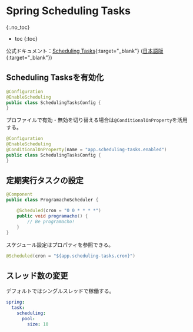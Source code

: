 # Spring Scheduling Tasks
{:.no_toc}

* toc
{:toc}

公式ドキュメント：[Scheduling Tasks](https://spring.io/guides/gs/scheduling-tasks/){:target="_blank"} ([日本語版](https://spring.pleiades.io/guides/gs/scheduling-tasks/){:target="_blank"})

## Scheduling Tasksを有効化
```java
@Configuration
@EnableScheduling
public class SchedulingTasksConfig {
}
```

プロファイルで有効・無効を切り替える場合は`@ConditionalOnProperty`を活用する。
```java
@Configuration
@EnableScheduling
@ConditionalOnProperty(name = "app.scheduling-tasks.enabled")
public class SchedulingTasksConfig {
}
```

## 定期実行タスクの設定
```java
@Component
public class ProgramachoScheduler {

    @Scheduled(cron = "0 0 * * * *")
    public void programacho() {
        // Be programacho!
    }
}
```

スケジュール設定はプロパティを参照できる。
```java
@Scheduled(cron = "${app.scheduling-tasks.cron}")
```

## スレッド数の変更
デフォルトではシングルスレッドで稼働する。

```yaml
spring:
  task:
    scheduling:
      pool:
        size: 10
```
